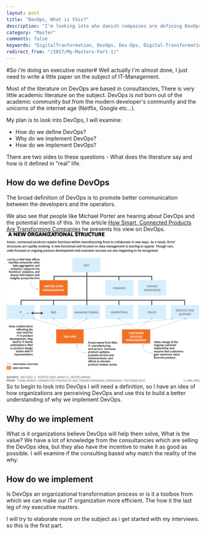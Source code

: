 ```yaml
---
layout: post
title: "DevOps, What is this?"
description: "I'm looking into who danish compaines are defining DevOps, and how they will utilize this."
category: "Master"
comments: false
keywords: "DigitalTranformation, DevOps, Dev-Ops, Digital-Transformatiom"
redirect_from: "/2017/My-Masters-Part-1/"
---
```


#So i'm doing an executive master#
Well actually I'm almost done, I just need to write a little paper on the subject of IT-Management. 

Most of the literature on DevOps are based in consultancies, There is very little academic literature on the subject. 
DevOps is not born out of the academic community but from the modern developer's community and the unicorns of the internet age (Netflix, Google etc...).

My plan is to look into DevOps, I will examine:
* How do we define DevOps?
* Why do we implement DevOps?
* How do we implement DevOps?

There are two sides to these questions - What does the literature say and how is it defined in "real" life.

## How do we define DevOps ##
The broad definition of DevOps is to promote better communication between the developers and the operators.

We also see that people like Michael Porter are hearing about DevOps and the potential merits of this. In the article [How Smart, Connected Products Are Transforming Companies](https://hbr.org/2015/10/how-smart-connected-products-are-transforming-companies) he presents his view on DevOps. 
![How Smart, Connected Products Are Transforming Companies](/assets/images/R1510G_PORTER_ANEWORGANIZATIONAL.png)
So to begin to look into DevOps I will need a definition, so I have an idea of how organizations are perceiving DevOps and use this to build a better understanding of why we implement DevOps.

## Why do we implement ##
What is it organizations believe DevOps will help them solve, What is the value? 
We have a lot of knowledge from the consultancies which are selling the DevOps idea, but they also have the incentive to make it as good as possible. I will examine if the consulting based why match the reality of the why. 

## How do we implement ##
Is DevOps an organizational transformation process or is it a toolbox from which we can make our IT organization more efficient. The how it the last leg of my executive masters.


I will try to elaborate more on the subject as i get started with my interviews. so this is the first part.




